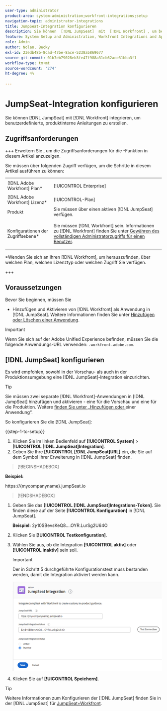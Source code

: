 ```yaml
---
user-type: administrator
product-area: system-administration;workfront-integrations;setup
navigation-topic: administrator-integrations
title: JumpSeat-Integration konfigurieren
description: Sie können  [!DNL JumpSeat]  mit  [!DNL Workfront] , um benutzerdefinierte, produktinterne Anleitungen zu erstellen.
feature: System Setup and Administration, Workfront Integrations and Apps
role: Admin
author: Nolan, Becky
exl-id: 23edb48b-8cad-47be-8ace-5238a5869677
source-git-commit: 01b7eb79028eb3fe47f988a31cb62ace31bba3f1
workflow-type: tm+mt
source-wordcount: '274'
ht-degree: 4%

---
```


# JumpSeat-Integration konfigurieren

Sie können [!DNL JumpSeat] mit [!DNL Workfront] integrieren, um benutzerdefinierte, produktinterne Anleitungen zu erstellen.

## Zugriffsanforderungen

+++ Erweitern Sie , um die Zugriffsanforderungen für die -Funktion in diesem Artikel anzuzeigen.

Sie müssen über folgenden Zugriff verfügen, um die Schritte in diesem Artikel ausführen zu können:

<table style="table-layout:auto"> 
 <col> 
 <col> 
 <tbody> 
  <tr> 
   <td role="rowheader">[!DNL Adobe Workfront] Plan*</td> 
   <td> <p>[!UICONTROL Enterprise] </p> </td> 
  </tr> 
  <tr> 
   <td role="rowheader">[!DNL Adobe Workfront] Lizenz*</td> 
   <td>[!UICONTROL-Plan]</td> 
  </tr> 
  <tr> 
   <td role="rowheader">Produkt</td> 
   <td>Sie müssen über einen aktiven [!DNL JumpSeat] verfügen.</td> 
  </tr> 
  <tr> 
   <td role="rowheader">Konfigurationen der Zugriffsebene*</td> 
   <td> <p> Sie müssen [!DNL Workfront] sein. Informationen zu [!DNL Workfront] finden Sie unter <a href="../../administration-and-setup/add-users/configure-and-grant-access/grant-a-user-full-administrative-access.md" class="MCXref xref">Gewähren des vollständigen Administratorzugriffs für einen Benutzer</a>.</p> </td> 
  </tr> 
 </tbody> 
</table>

&#42;Wenden Sie sich an Ihren [!DNL Workfront], um herauszufinden, über welchen Plan, welchen Lizenztyp oder welchen Zugriff Sie verfügen.

+++

## Voraussetzungen

Bevor Sie beginnen, müssen Sie

* Hinzufügen und Aktivieren von [!DNL Workfront] als Anwendung in [!DNL JumpSeat]. Weitere Informationen finden Sie unter [Hinzufügen oder Löschen einer Anwendung](https://support.jumpseat.io/article/how-to-add-an-application/).

>[!IMPORTANT]
>
>Wenn Sie sich auf der Adobe Unified Experience befinden, müssen Sie die folgende Anwendungs-URL verwenden: `.workfront.adobe.com`.



## [!DNL JumpSeat] konfigurieren

Es wird empfohlen, sowohl in der Vorschau- als auch in der Produktionsumgebung eine [!DNL JumpSeat]-Integration einzurichten.

>[!TIP]
>
>Sie müssen zwei separate [!DNL Workfront]-Anwendungen in [!DNL JumpSeat] hinzufügen und aktivieren - eine für die Vorschau und eine für die Produktion. Weitere [ finden Sie unter „Hinzufügen oder ](https://support.jumpseat.io/article/how-to-add-an-application/) einer Anwendung“.

So konfigurieren Sie die [!DNL JumpSeat]:

{{step-1-to-setup}}

1. Klicken Sie im linken Bedienfeld auf **[!UICONTROL System]** > **[!UICONTROL [!DNL JumpSeat]Integration]**.
1. Geben Sie Ihre **[!UICONTROL [!DNL JumpSeat]URL]** ein, die Sie auf dem Symbol Ihrer Erweiterung in [!DNL JumpSeat] finden.

>[!BEGINSHADEBOX]

**Beispiel:**

https://{mycompanyname}.jumpSeat.io

>>

>[!ENDSHADEBOX]

1. Geben Sie das **[!UICONTROL [!DNL JumpSeat]Integrations-Token]**. Sie finden diese auf der Seite **[!UICONTROL Konfiguration]** in [!DNL JumpSeat].

   **Beispiel:** $2y$10$BevsKeQ8….OYR.LurSg2U64O

1. Klicken Sie **[!UICONTROL Testkonfiguration]**.
1. Wählen Sie aus, ob die Integration **[!UICONTROL aktiv]** oder **[!UICONTROL inaktiv]** sein soll.

   >[!IMPORTANT]
   >
   >Der in Schritt 5 durchgeführte Konfigurationstest muss bestanden werden, damit die Integration aktiviert werden kann.

   ![JumpSeat-Integrationsseite](assets/jumpseat-integration-page.png)

1. Klicken Sie auf **[!UICONTROL Speichern]**.

>[!TIP]
>
>Weitere Informationen zum Konfigurieren der [!DNL JumpSeat] finden Sie in der [!DNL JumpSeat] für [JumpSeat+Workfront](https://jumpseat.io/landing-page/jumpseat-workfront/).

